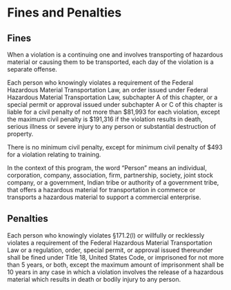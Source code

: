 # Fines and Penalties

## Fines
When a violation is a continuing one and involves transporting of hazardous material or causing them to be transported, each day of the violation is a separate offense.

Each person who knowingly violates a requirement of the Federal Hazardous Material Transportation Law, an order issued under Federal Hazardous Material Transportation Law, subchapter A of this chapter, or a special permit or approval issued under subchapter A or C of this chapter is liable for a civil penalty of not more than $81,993 for each violation, except the maximum civil penalty is $191,316 if the violation results in death, serious illness or severe injury   to any person or substantial destruction of property.

There is no minimum civil penalty, except for minimum civil penalty of $493 for a violation relating to training.  

In the context of this program, the word “Person” means an individual, corporation, company, association, firm, partnership, society, joint stock company, or a government, Indian tribe or authority of a government tribe, that offers a hazardous material for transportation in commerce or transports a hazardous material to support a commercial enterprise.

## Penalties

Each person who knowingly violates §171.2(l) or willfully or recklessly violates a requirement of the Federal Hazardous Material Transportation Law or a regulation, order, special permit, or approval issued thereunder shall be fined under Title 18, United States Code, or imprisoned for not more than 5 years, or both, except the maximum amount of imprisonment shall be 10 years in any case in which a violation involves the release of a hazardous material which results in death or bodily injury to any person.